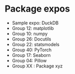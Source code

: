# Package expos

- Sample expo: DuckDB
- Group 12: matplotlib
- Group 10: numpy
- Group 26: Docutils
- Group 22: statsmodels
- Group 40: PyTorch
- Group 17: Seaborn
- Group 04: Pillow
- Group XX : Package xyz
